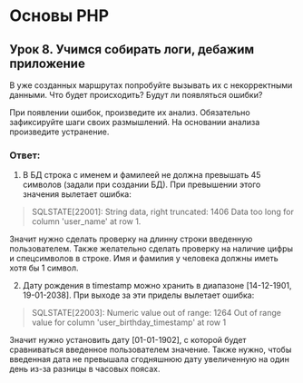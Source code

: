 # Основы PHP 
## Урок 8. Учимся собирать логи, дебажим приложение
В уже созданных маршрутах попробуйте вызывать их с некорректными данными. Что будет происходить? Будут ли появляться ошибки?

При появлении ошибок, произведите их анализ. Обязательно зафиксируйте шаги своих размышлений.
На основании анализа произведите устранение.

### Ответ:

1. В БД строка с именем и фамилеей не должна превышать 45 символов (задали при создании БД). При превышении этого значения вылетает ошибка:

>SQLSTATE[22001]: String data, right truncated: 1406 Data too long for column 'user_name' at row 1.

Значит нужно сделать проверку на длинну строки введенную пользователем. Также желательно сделать проверку на наличие цифры и спецсимволов в строке. Имя и фамилия у человека должны иметь хотя бы 1 символ.


2.  Дату рождения в timestamp можно хранить в диапазоне [14-12-1901, 19-01-2038]. При выходе за эти приделы вылетает ошибка:

>SQLSTATE[22003]: Numeric value out of range: 1264 Out of range value for column 'user_birthday_timestamp' at row 1

Значит нужно установить дату [01-01-1902], с которой будет сравниваться введенное пользователем значение. Также нужно, чтобы введенная дата не превышала сгодняшнюю дату увеличенную на один день из-за разницы в часовых поясах.



